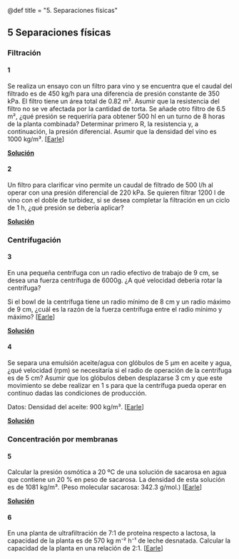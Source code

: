 @def title = "5. Separaciones físicas"

## 5 Separaciones físicas

### Filtración

#### 1

Se realiza un ensayo con un filtro para vino y se encuentra que el caudal del filtrado es de 450 kg/h para una diferencia de presión constante de 350 kPa. El filtro tiene un área total de 0.82 m². Asumir que la resistencia del filtro no se ve afectada por la cantidad de torta. Se añade otro filtro de 6.5 m², ¿qué presión se requeriría para obtener 500 hl en un turno de 8 horas de la planta combinada? Determinar primero R, la resistencia y, a continuación, la presión diferencial. Asumir que la densidad del vino es 1000 kg/m³. [[Earle](https://www.nzifst.org.nz/resources/unitoperations/mechseparation7.htm#problems)]

**[Solución](/assets/notebooks-html/prob5-1.jl.html)**

#### 2

Un filtro para clarificar vino permite un caudal de filtrado de 500 l/h al operar con una presión diferencial de 220 kPa. Se quieren filtrar 1200 l de vino con el doble de turbidez, si se desea completar la filtración en un ciclo de 1 h, ¿qué presión se debería aplicar?

**[Solución](/assets/notebooks-html/prob5-2.jl.html)**

### Centrifugación

#### 3

En una pequeña centrífuga con un radio efectivo de trabajo de 9 cm, se desea una fuerza centrífuga de 6000g. ¿A qué velocidad debería rotar la centrífuga?

Si el bowl de la centrífuga tiene un radio mínimo de 8 cm y un radio máximo de 9 cm, ¿cuál es la razón de la fuerza centrífuga entre el radio mínimo y máximo? [[Earle](https://www.nzifst.org.nz/resources/unitoperations/mechseparation7.htm#problems)]

**[Solución](/assets/notebooks-html/prob5-3.jl.html)**

#### 4

Se separa una emulsión aceite/agua con glóbulos de 5 µm en aceite y agua, ¿qué velocidad (rpm) se necesitaría si el radio de operación de la centrífuga es de 5 cm? Asumir que los glóbulos deben desplazarse 3 cm y que este movimiento se debe realizar en 1 s para que la centrífuga pueda operar en continuo dadas las condiciones de producción.

Datos: Densidad del aceite: 900 kg/m³. [[Earle](https://www.nzifst.org.nz/resources/unitoperations/mechseparation7.htm#problems)]

**[Solución](/assets/notebooks-html/prob5-4.jl.html)**

### Concentración por membranas

#### 5

Calcular la presión osmótica a 20 ºC de una solución de sacarosa en agua que contiene un 20 % en peso de sacarosa. La densidad de esta solución es de 1081 kg/m³. (Peso molecular sacarosa: 342.3 g/mol.) [[Earle](https://www.nzifst.org.nz/resources/unitoperations/conteqseparation13.htm#problems)]

**[Solución](/assets/notebooks-html/prob5-5.jl.html)**

#### 6

En una planta de ultrafiltración de 7:1 de proteína respecto a lactosa, la capacidad de la planta es de 570 kg m⁻² h⁻¹ de leche desnatada. Calcular la capacidad de la planta en una relación de 2:1. [[Earle](https://www.nzifst.org.nz/resources/unitoperations/conteqseparation13.htm#problems)]
